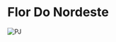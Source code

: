 # Flor Do Nordeste

![PJ](https://github.com/user-attachments/assets/d6ce888a-d9e3-46fd-b96c-d9028f0ef459)

